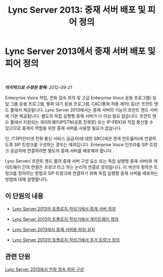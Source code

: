 ﻿---
title: 'Lync Server 2013: 중재 서버 배포 및 피어 정의'
TOCTitle: 중재 서버 배포 및 피어 정의
ms:assetid: a684f1da-6671-4011-adf6-2db49e2528e2
ms:mtpsurl: https://technet.microsoft.com/ko-kr/library/Gg412780(v=OCS.15)
ms:contentKeyID: 49304635
ms.date: 08/10/2015
mtps_version: v=OCS.15
ms.translationtype: HT
---

# Lync Server 2013에서 중재 서버 배포 및 피어 정의

 

_**마지막으로 수정된 항목:** 2012-09-21_

Enterprise Voice 작업, 전화 접속 회의 및 고급 Enterprise Voice 응용 프로그램( 응답 그룹 응용 프로그램, 통화 대기 응용 프로그램, CAC(통화 허용 제어) 등)은 프런트 엔드 풀에서 제공됩니다. Lync Server 2013에서는 중재 서버의 기능이 프런트 엔드 서버에 기본 제공됩니다. 별도의 독립 실행형 중재 서버가 더 이상 필요 없습니다. 프런트 엔드 풀에서 지원되는 게이트웨이(PSTN(공중 전화망) 또는 IP-PBX)와 직접 통신할 수 있으므로 중계자 역할을 위한 중재 서버를 사용할 필요가 없습니다.

단, ITSP(인터넷 전화 통신 서비스 공급자)에 대한 SBC(세션 경계 컨트롤러)에 연결하도록 SIP 트렁크를 구성하는 경우는 예외입니다. Enterprise Voice 인프라를 SIP 트렁크 공급자에 연결하려면 별도의 중재 서버를 배포해야 합니다.

Lync Server( 프런트 엔드 풀의 중재 서버 구성 요소 또는 독립 실행형 중재 서버)와 게이트웨이 간의 연결은 *트렁크* 라고 하는 논리적 연결로 정의됩니다. 이 섹션의 항목은 트렁크를 정의하는 방법과 SIP 트렁크에 연결하기 위해 독립 실행형 중재 서버를 배포하는 방법에 대해 설명합니다.

## 이 단원의 내용

  - [Lync Server 2013의 토폴로지 작성기에서 중재 서버 정의](lync-server-2013-define-a-mediation-server-in-topology-builder.md)

  - [Lync Server 2013의 토폴로지 작성기에서 게이트웨이 정의](lync-server-2013-define-a-gateway-in-topology-builder.md)

  - [Lync Server 2013에서 중재 서버용 파일 설치](lync-server-2013-install-the-files-for-mediation-server.md)

  - [Lync Server 2013의 토폴로지 작성기에서 추가 트렁크 정의](lync-server-2013-define-additional-trunks-in-topology-builder.md)

## 관련 단원

[Lync Server 2013에서 전화 접속 회의 구성](lync-server-2013-configuring-dial-in-conferencing.md)

